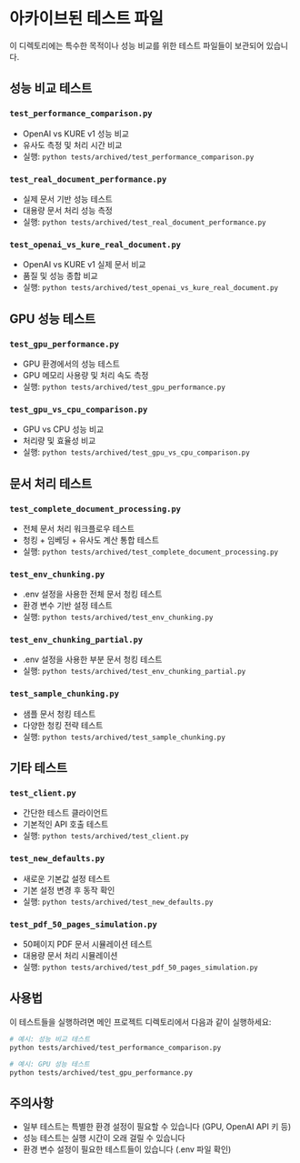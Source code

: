 # 아카이브된 테스트 파일

이 디렉토리에는 특수한 목적이나 성능 비교를 위한 테스트 파일들이 보관되어 있습니다.

## 성능 비교 테스트

### `test_performance_comparison.py`
- OpenAI vs KURE v1 성능 비교
- 유사도 측정 및 처리 시간 비교
- 실행: `python tests/archived/test_performance_comparison.py`

### `test_real_document_performance.py`
- 실제 문서 기반 성능 테스트
- 대용량 문서 처리 성능 측정
- 실행: `python tests/archived/test_real_document_performance.py`

### `test_openai_vs_kure_real_document.py`
- OpenAI vs KURE v1 실제 문서 비교
- 품질 및 성능 종합 비교
- 실행: `python tests/archived/test_openai_vs_kure_real_document.py`

## GPU 성능 테스트

### `test_gpu_performance.py`
- GPU 환경에서의 성능 테스트
- GPU 메모리 사용량 및 처리 속도 측정
- 실행: `python tests/archived/test_gpu_performance.py`

### `test_gpu_vs_cpu_comparison.py`
- GPU vs CPU 성능 비교
- 처리량 및 효율성 비교
- 실행: `python tests/archived/test_gpu_vs_cpu_comparison.py`

## 문서 처리 테스트

### `test_complete_document_processing.py`
- 전체 문서 처리 워크플로우 테스트
- 청킹 + 임베딩 + 유사도 계산 통합 테스트
- 실행: `python tests/archived/test_complete_document_processing.py`

### `test_env_chunking.py`
- .env 설정을 사용한 전체 문서 청킹 테스트
- 환경 변수 기반 설정 테스트
- 실행: `python tests/archived/test_env_chunking.py`

### `test_env_chunking_partial.py`
- .env 설정을 사용한 부분 문서 청킹 테스트
- 실행: `python tests/archived/test_env_chunking_partial.py`

### `test_sample_chunking.py`
- 샘플 문서 청킹 테스트
- 다양한 청킹 전략 테스트
- 실행: `python tests/archived/test_sample_chunking.py`

## 기타 테스트

### `test_client.py`
- 간단한 테스트 클라이언트
- 기본적인 API 호출 테스트
- 실행: `python tests/archived/test_client.py`

### `test_new_defaults.py`
- 새로운 기본값 설정 테스트
- 기본 설정 변경 후 동작 확인
- 실행: `python tests/archived/test_new_defaults.py`

### `test_pdf_50_pages_simulation.py`
- 50페이지 PDF 문서 시뮬레이션 테스트
- 대용량 문서 처리 시뮬레이션
- 실행: `python tests/archived/test_pdf_50_pages_simulation.py`

## 사용법

이 테스트들을 실행하려면 메인 프로젝트 디렉토리에서 다음과 같이 실행하세요:

```bash
# 예시: 성능 비교 테스트
python tests/archived/test_performance_comparison.py

# 예시: GPU 성능 테스트
python tests/archived/test_gpu_performance.py
```

## 주의사항

- 일부 테스트는 특별한 환경 설정이 필요할 수 있습니다 (GPU, OpenAI API 키 등)
- 성능 테스트는 실행 시간이 오래 걸릴 수 있습니다
- 환경 변수 설정이 필요한 테스트들이 있습니다 (.env 파일 확인)
